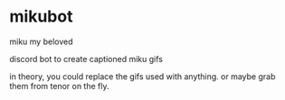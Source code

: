 # mikubot

miku my beloved

discord bot to create captioned miku gifs

in theory, you could replace the gifs used with anything. or maybe grab them from tenor on the fly.
